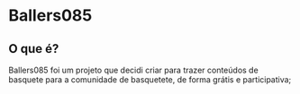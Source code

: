 # Ballers085

## O que é? 
Ballers085 foi um projeto que decidi criar para trazer conteúdos de basquete
para a comunidade de basquetete, de forma grátis e participativa;

